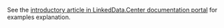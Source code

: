 See the [introductory article in LinkedData.Center documentation portal](http://linkeddata.center/help/devop/kees-profile) for examples explanation.